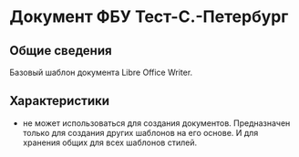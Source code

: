 # Документ ФБУ Тест-С.-Петербург

## Общие сведения

Базовый шаблон документа Libre Office Writer.

## Характеристики

- не может использоваться для создания документов.
  Предназначен только для создания других шаблонов на его основе.
  И для хранения общих для всех шаблонов стилей.
